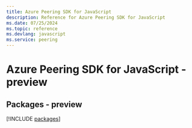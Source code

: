 ```yaml
---
title: Azure Peering SDK for JavaScript
description: Reference for Azure Peering SDK for JavaScript
ms.date: 07/25/2024
ms.topic: reference
ms.devlang: javascript
ms.service: peering
---
```

# Azure Peering SDK for JavaScript - preview
## Packages - preview
[!INCLUDE [packages](peering-index.md)]